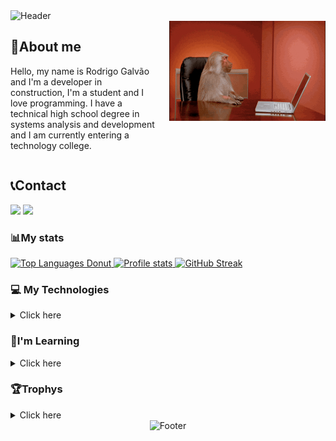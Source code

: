 <img alt="Header" src="https://capsule-render.vercel.app/api?type=waving&height=250&color=0:ff6a00,100:f720db&text=Rodrigo%20Galvão&desc=Developer/Data%20Scientist&descAlignY=53&fontAlignY=35&fontColor=FFFFFF&animation=twinkling&fontSize=45&reversal=false">


<div style="display: flex;">
  <div style="flex: 1; padding-right: 20px;">
    <h2>🧍About me</h2>
    <p>Hello, my name is Rodrigo Galvão and I'm a developer in construction, I'm a student and I love programming. I have a technical high school degree in systems analysis and development and I am currently entering a technology college.</p>
  </div>

  <div>
    <img src="data/macacoJogandopc.gif" alt="humor" height="160" width="250">
  </div>
</div>


<div class="contato">
    <h2> 📞Contact </h2>
    <div class="redes-sociais">
        <a href = "mailto:rodrigocorreaneto136@gmail.com"><img loading="lazy" src="https://img.shields.io/badge/Gmail-D14836?style=for-the-badge&logo=gmail&logoColor=white" target="_blank"></a>
        <a href="https://www.linkedin.com/in/rodrigo-galvao9/" target="_blank"><img loading="lazy" src="https://img.shields.io/badge/-LinkedIn-%230077B5?style=for-the-badge&logo=linkedin&logoColor=white" target="_blank"></a>   
    </div>
  </div>
</div>


<div class="stats">
  <h3>📊My stats</h3>
  <a href="https://github.com/RodrigoGalvao9">
    <img src="https://github-readme-stats.vercel.app/api/top-langs/?username=RodrigoGalvao9&layout=donut&show_icons=true&bg_color=135deg,ffa300,ff6347,800080&title_color=ffffff&text_color=ffffff&icon_color=ffffff&hide_border=true&card_font_size=16" height="130em" display="flex" alt="Top Languages Donut">
    <img src="https://github-readme-stats.vercel.app/api?username=RodrigoGalvao9&show_icons=true&bg_color=135deg,ffa300,ff6347,800080&title_color=ffffff&text_color=ffffff&icon_color=ffffff&hide_border=true&rank_icon=github" height="130em" alt="Profile stats" display="flex">
    <img src="https://github-readme-streak-stats.herokuapp.com?user=RodrigoGalvao9&theme=sea&hide_border=true&border_radius=10&background=35%2CFFA300%2CFF6347%2C800080&width=600" alt="GitHub Streak" display="flex" height="130em"/>
  </a>
</div>


<div class="tecnologias">
  <h3>💻 My Technologies</h3>
  <details>
  <summary>Click here</summary>
    <img src="https://cdn.jsdelivr.net/gh/devicons/devicon@latest/icons/python/python-original.svg" alt="Python" style="width: 40px; height: 40px;"/>
    <img src="https://cdn.jsdelivr.net/gh/devicons/devicon@latest/icons/javascript/javascript-original.svg" alt="JavaScript" style="width: 40px; height: 40px;"/>
    <img src="https://cdn.jsdelivr.net/gh/devicons/devicon@latest/icons/html5/html5-original-wordmark.svg" alt="HTML5" style="width: 40px; height: 40px;"/>
    <img src="https://cdn.jsdelivr.net/gh/devicons/devicon@latest/icons/css3/css3-original-wordmark.svg" alt="CSS3" style="width: 40px; height: 40px;"/>
    <img src="https://cdn.jsdelivr.net/gh/devicons/devicon@latest/icons/dotnetcore/dotnetcore-original.svg" alt=".NET" style="width: 40px; height: 40px;"/>
    <img src="https://cdn.jsdelivr.net/gh/devicons/devicon@latest/icons/anaconda/anaconda-original-wordmark.svg" alt="anaconda" style="width: 40px; height: 40px;"/>
    <img src="https://cdn.jsdelivr.net/gh/devicons/devicon@latest/icons/csharp/csharp-original.svg" alt="C#" style="width: 40px; height: 40px;"/>
    <img src="https://cdn.jsdelivr.net/gh/devicons/devicon@latest/icons/microsoftsqlserver/microsoftsqlserver-original.svg" alt="Microsoft SQL server" style="width: 40px; height: 40px;"/>
    <img src="https://cdn.jsdelivr.net/gh/devicons/devicon@latest/icons/jupyter/jupyter-original-wordmark.svg" alt="Jupyter notebook" style="width: 40px; height: 40px;"/>
    <img src="https://cdn.jsdelivr.net/gh/devicons/devicon@latest/icons/dbeaver/dbeaver-original.svg" alt="Dbevaer" style="width: 40px; height: 40px;"/>
  </details>
</div>


<div class="aprendizado">
  <h3>📖I'm Learning</h3>
  <details>
  <summary>Click here</summary>
    <img src="https://cdn.jsdelivr.net/gh/devicons/devicon@latest/icons/salesforce/salesforce-original.svg" alt="Salesforce" style="width: 40px; height: 40px;"/>
    <img src="https://cdn.jsdelivr.net/gh/devicons/devicon@latest/icons/mysql/mysql-original-wordmark.svg" alt="MySQL" style="width: 40px; height: 40px;"/>
    <img src="https://cdn.jsdelivr.net/gh/devicons/devicon@latest/icons/linux/linux-original.svg" alt="Linux" style="width: 40px; height: 40px;"/>
    <img src="https://cdn.jsdelivr.net/gh/devicons/devicon@latest/icons/typescript/typescript-original.svg" alt="Typescript" style="width: 40px; height: 40px;"/>
    <img src="https://cdn.jsdelivr.net/gh/devicons/devicon@latest/icons/amazonwebservices/amazonwebservices-plain-wordmark.svg" alt="AWS" style="width: 40px; height: 40px;"/>
    <img src="https://cdn.jsdelivr.net/gh/devicons/devicon@latest/icons/react/react-original.svg" alt="react" style="width: 40px; height: 40px;"/>
  </details>
</div>

<div>
  <h3>🏆Trophys</h3>
  <details>
  <summary>
  Click here
  </summary>
    <div align="center">
      <img width="800"src="https://github-profile-trophy.vercel.app/?username=RodrigoGalvao9&column=8&theme=darkhub&no-frame=true&no-bg=true" alt="RodrigoGalvao9's GitHub trophy">
    </div>
  </details>
<div>

<footer align="center">
  <img src="https://capsule-render.vercel.app/api?type=waving&height=170&color=gradient&text=Feito%20com%20❤️&descAlignY=57&reversal=true&textBg=false&fontSize=20&descSize=15&animation=fadeIn&descAlign=30&fontAlignY=73&fontColor=FFFFFF&section=footer" alt="Footer">
</footer>

